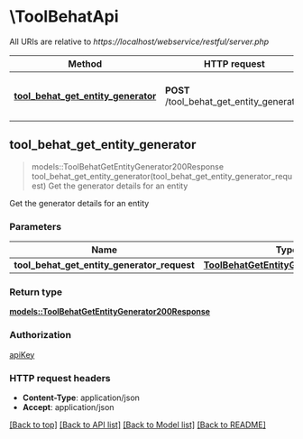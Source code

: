 # \ToolBehatApi

All URIs are relative to *https://localhost/webservice/restful/server.php*

Method | HTTP request | Description
------------- | ------------- | -------------
[**tool_behat_get_entity_generator**](ToolBehatApi.md#tool_behat_get_entity_generator) | **POST** /tool_behat_get_entity_generator | Get the generator details for an entity



## tool_behat_get_entity_generator

> models::ToolBehatGetEntityGenerator200Response tool_behat_get_entity_generator(tool_behat_get_entity_generator_request)
Get the generator details for an entity

Get the generator details for an entity

### Parameters


Name | Type | Description  | Required | Notes
------------- | ------------- | ------------- | ------------- | -------------
**tool_behat_get_entity_generator_request** | [**ToolBehatGetEntityGeneratorRequest**](ToolBehatGetEntityGeneratorRequest.md) |  | [required] |

### Return type

[**models::ToolBehatGetEntityGenerator200Response**](tool_behat_get_entity_generator_200_response.md)

### Authorization

[apiKey](../README.md#apiKey)

### HTTP request headers

- **Content-Type**: application/json
- **Accept**: application/json

[[Back to top]](#) [[Back to API list]](../README.md#documentation-for-api-endpoints) [[Back to Model list]](../README.md#documentation-for-models) [[Back to README]](../README.md)


